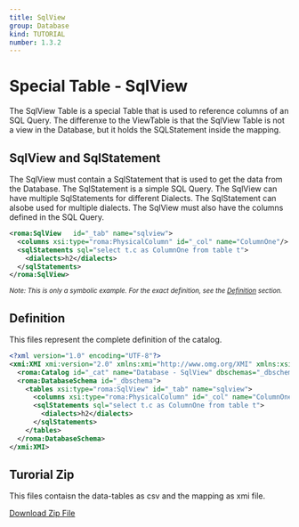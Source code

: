 ```yaml
---
title: SqlView
group: Database
kind: TUTORIAL
number: 1.3.2
---
```

# Special Table -  SqlView

The SqlView Table is a special Table that is used to reference columns of an SQL Query. The differenxe to the ViewTable is that the SqlView Table is not a view in the Database, but it holds the SQLStatement inside the mapping.


## SqlView and SqlStatement

The SqlView must contain a SqlStatement that is used to get the data from the Database. The SqlStatement is a simple SQL Query. The SqlView can have multiple SqlStatements for different Dialects. The SqlStatement can alsobe used for multiple dialects. The SqlView must also have the columns defined in the SQL Query.


```xml
<roma:SqlView   id="_tab" name="sqlview">
  <columns xsi:type="roma:PhysicalColumn" id="_col" name="ColumnOne"/>
  <sqlStatements sql="select t.c as ColumnOne from table t">
    <dialects>h2</dialects>
  </sqlStatements>
</roma:SqlView>

```
*<small>Note: This is only a symbolic example. For the exact definition, see the [Definition](#definition) section.</small>*

## Definition

This files represent the complete definition of the catalog.

```xml
<?xml version="1.0" encoding="UTF-8"?>
<xmi:XMI xmi:version="2.0" xmlns:xmi="http://www.omg.org/XMI" xmlns:xsi="http://www.w3.org/2001/XMLSchema-instance" xmlns:roma="https://www.daanse.org/spec/org.eclipse.daanse.rolap.mapping">
  <roma:Catalog id="_cat" name="Database - SqlView" dbschemas="_dbschema"/>
  <roma:DatabaseSchema id="_dbschema">
    <tables xsi:type="roma:SqlView" id="_tab" name="sqlview">
      <columns xsi:type="roma:PhysicalColumn" id="_col" name="ColumnOne"/>
      <sqlStatements sql="select t.c as ColumnOne from table t">
        <dialects>h2</dialects>
      </sqlStatements>
    </tables>
  </roma:DatabaseSchema>
</xmi:XMI>

```



## Turorial Zip
This files contaisn the data-tables as csv and the mapping as xmi file.

<a href="./zip/tutorial.database.sqlview.zip" download>Download Zip File</a>
